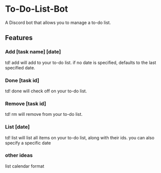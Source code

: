 # To-Do-List-Bot

A Discord bot that allows you to manage a to-do list.

## Features

### Add [task name] [date]

td! add <item> will add <item> to your to-do list.
if no date is specified, defaults to the last specified date.

### Done [task id]

td! done <item> will check off <item> on your to-do list.

### Remove [task id]

td! rm <item> will remove <item> from your to-do list.

### List [date]

td! list will list all items on your to-do list, along with their ids.
you can also specify a specific date


### other ideas
list calendar format
